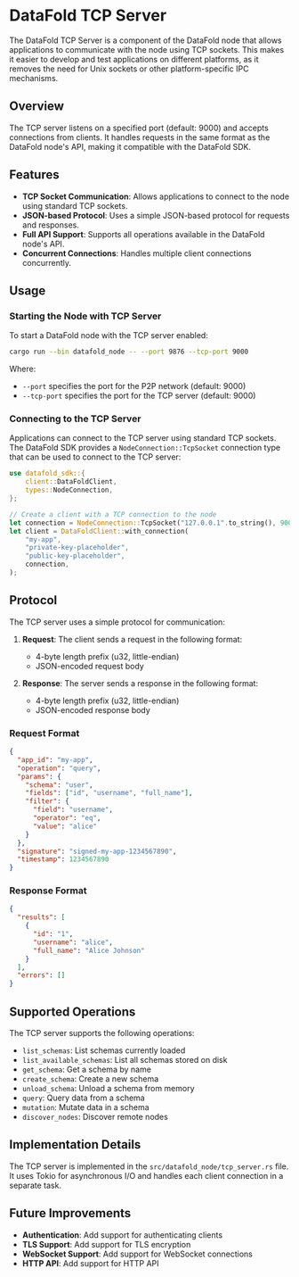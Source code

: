 # DataFold TCP Server

The DataFold TCP Server is a component of the DataFold node that allows applications to communicate with the node using TCP sockets. This makes it easier to develop and test applications on different platforms, as it removes the need for Unix sockets or other platform-specific IPC mechanisms.

## Overview

The TCP server listens on a specified port (default: 9000) and accepts connections from clients. It handles requests in the same format as the DataFold node's API, making it compatible with the DataFold SDK.

## Features

- **TCP Socket Communication**: Allows applications to connect to the node using standard TCP sockets.
- **JSON-based Protocol**: Uses a simple JSON-based protocol for requests and responses.
- **Full API Support**: Supports all operations available in the DataFold node's API.
- **Concurrent Connections**: Handles multiple client connections concurrently.

## Usage

### Starting the Node with TCP Server

To start a DataFold node with the TCP server enabled:

```bash
cargo run --bin datafold_node -- --port 9876 --tcp-port 9000
```

Where:
- `--port` specifies the port for the P2P network (default: 9000)
- `--tcp-port` specifies the port for the TCP server (default: 9000)

### Connecting to the TCP Server

Applications can connect to the TCP server using standard TCP sockets. The DataFold SDK provides a `NodeConnection::TcpSocket` connection type that can be used to connect to the TCP server:

```rust
use datafold_sdk::{
    client::DataFoldClient,
    types::NodeConnection,
};

// Create a client with a TCP connection to the node
let connection = NodeConnection::TcpSocket("127.0.0.1".to_string(), 9000);
let client = DataFoldClient::with_connection(
    "my-app",
    "private-key-placeholder",
    "public-key-placeholder",
    connection,
);
```

## Protocol

The TCP server uses a simple protocol for communication:

1. **Request**: The client sends a request in the following format:
   - 4-byte length prefix (u32, little-endian)
   - JSON-encoded request body

2. **Response**: The server sends a response in the following format:
   - 4-byte length prefix (u32, little-endian)
   - JSON-encoded response body

### Request Format

```json
{
  "app_id": "my-app",
  "operation": "query",
  "params": {
    "schema": "user",
    "fields": ["id", "username", "full_name"],
    "filter": {
      "field": "username",
      "operator": "eq",
      "value": "alice"
    }
  },
  "signature": "signed-my-app-1234567890",
  "timestamp": 1234567890
}
```

### Response Format

```json
{
  "results": [
    {
      "id": "1",
      "username": "alice",
      "full_name": "Alice Johnson"
    }
  ],
  "errors": []
}
```

## Supported Operations

The TCP server supports the following operations:

- `list_schemas`: List schemas currently loaded
- `list_available_schemas`: List all schemas stored on disk
- `get_schema`: Get a schema by name
- `create_schema`: Create a new schema
- `unload_schema`: Unload a schema from memory
- `query`: Query data from a schema
- `mutation`: Mutate data in a schema
- `discover_nodes`: Discover remote nodes

## Implementation Details

The TCP server is implemented in the `src/datafold_node/tcp_server.rs` file. It uses Tokio for asynchronous I/O and handles each client connection in a separate task.

## Future Improvements

- **Authentication**: Add support for authenticating clients
- **TLS Support**: Add support for TLS encryption
- **WebSocket Support**: Add support for WebSocket connections
- **HTTP API**: Add support for HTTP API
